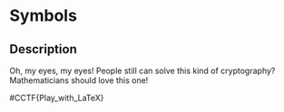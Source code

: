 # Symbols
## Description

Oh, my eyes, my eyes! People still can solve this kind of cryptography? Mathematicians should love this one!

#CCTF{Play_with_LaTeX}
